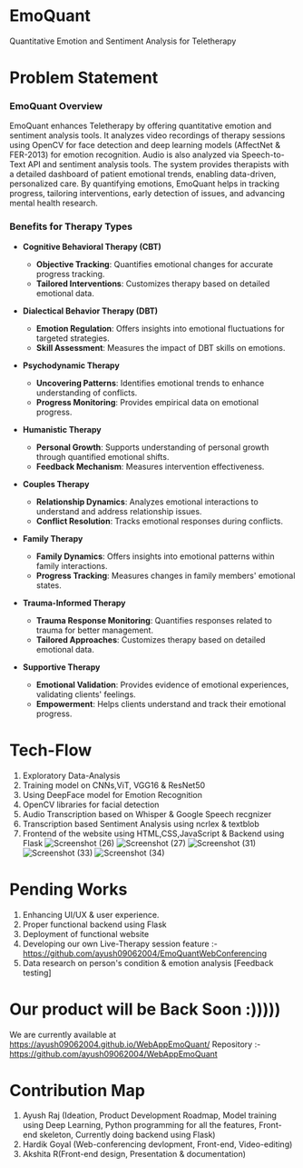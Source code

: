 # EmoQuant
Quantitative Emotion and Sentiment Analysis for Teletherapy 

# Problem Statement
### EmoQuant Overview

EmoQuant enhances Teletherapy by offering quantitative emotion and sentiment analysis tools. It analyzes video recordings of therapy sessions using OpenCV for face detection and deep learning models (AffectNet & FER-2013) for emotion recognition. Audio is also analyzed via Speech-to-Text API and sentiment analysis tools. The system provides therapists with a detailed dashboard of patient emotional trends, enabling data-driven, personalized care. By quantifying emotions, EmoQuant helps in tracking progress, tailoring interventions, early detection of issues, and advancing mental health research.

### Benefits for Therapy Types

- **Cognitive Behavioral Therapy (CBT)**
  - **Objective Tracking**: Quantifies emotional changes for accurate progress tracking.
  - **Tailored Interventions**: Customizes therapy based on detailed emotional data.

- **Dialectical Behavior Therapy (DBT)**
  - **Emotion Regulation**: Offers insights into emotional fluctuations for targeted strategies.
  - **Skill Assessment**: Measures the impact of DBT skills on emotions.

- **Psychodynamic Therapy**
  - **Uncovering Patterns**: Identifies emotional trends to enhance understanding of conflicts.
  - **Progress Monitoring**: Provides empirical data on emotional progress.

- **Humanistic Therapy**
  - **Personal Growth**: Supports understanding of personal growth through quantified emotional shifts.
  - **Feedback Mechanism**: Measures intervention effectiveness.

- **Couples Therapy**
  - **Relationship Dynamics**: Analyzes emotional interactions to understand and address relationship issues.
  - **Conflict Resolution**: Tracks emotional responses during conflicts.

- **Family Therapy**
  - **Family Dynamics**: Offers insights into emotional patterns within family interactions.
  - **Progress Tracking**: Measures changes in family members' emotional states.

- **Trauma-Informed Therapy**
  - **Trauma Response Monitoring**: Quantifies responses related to trauma for better management.
  - **Tailored Approaches**: Customizes therapy based on detailed emotional data.

- **Supportive Therapy**
  - **Emotional Validation**: Provides evidence of emotional experiences, validating clients' feelings.
  - **Empowerment**: Helps clients understand and track their emotional progress.

 # Tech-Flow
 1. Exploratory Data-Analysis
 2. Training model on CNNs,ViT, VGG16 & ResNet50
 3. Using DeepFace model for Emotion Recognition
 4. OpenCV libraries for facial detection
 5. Audio Transcription based on Whisper & Google Speech recgnizer
 6. Transcription based Sentiment Analysis using ncrlex & textblob
 7. Frontend of the website using HTML,CSS,JavaScript & Backend using Flask
![Screenshot (26)](https://github.com/user-attachments/assets/525f4da3-45dc-41a8-a6e9-0b09c73ecd12)
![Screenshot (27)](https://github.com/user-attachments/assets/020787b2-a474-4664-949d-b67f6b20e4ee)
![Screenshot (31)](https://github.com/user-attachments/assets/a5e093c0-8ad3-4b96-8164-e0c6dbf7e77f)
![Screenshot (33)](https://github.com/user-attachments/assets/d4b17c92-49d4-40c0-9bf0-97238d3b9439)
![Screenshot (34)](https://github.com/user-attachments/assets/07f40b59-0fbf-444c-a0b1-14970aa0930b)


# Pending Works
1. Enhancing UI/UX & user experience.
2. Proper functional backend using Flask
3. Deployment of functional website
4. Developing our own Live-Therapy session feature :- https://github.com/ayush09062004/EmoQuantWebConferencing
5. Data research on person's condition & emotion analysis [Feedback testing]

# Our product will be Back Soon :))))) 
We are currently available at https://ayush09062004.github.io/WebAppEmoQuant/ 
Repository :- https://github.com/ayush09062004/WebAppEmoQuant 

# Contribution Map
1. Ayush Raj (Ideation, Product Development Roadmap, Model training using Deep Learning, Python programming for all the features, Front-end skeleton, Currently doing backend using Flask)
2. Hardik Goyal (Web-conferencing devlopment, Front-end, Video-editing)
3. Akshita R(Front-end design, Presentation  & documentation)

